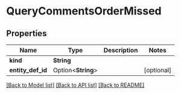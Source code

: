 # QueryCommentsOrderMissed

## Properties

Name | Type | Description | Notes
------------ | ------------- | ------------- | -------------
**kind** | **String** |  | 
**entity_def_id** | Option<**String**> |  | [optional]

[[Back to Model list]](../README.md#documentation-for-models) [[Back to API list]](../README.md#documentation-for-api-endpoints) [[Back to README]](../README.md)



